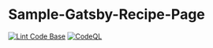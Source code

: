 # Sample-Gatsby-Recipe-Page

[![Lint Code Base](https://github.com/milliorn/Sample-Gatsby-Recipe-Page/actions/workflows/super-linter.yml/badge.svg)](https://github.com/milliorn/Sample-Gatsby-Recipe-Page/actions/workflows/super-linter.yml)
[![CodeQL](https://github.com/milliorn/Sample-Gatsby-Recipe-Page/actions/workflows/codeql-analysis.yml/badge.svg)](https://github.com/milliorn/Sample-Gatsby-Recipe-Page/actions/workflows/codeql-analysis.yml)
